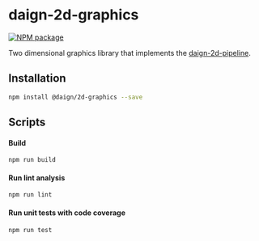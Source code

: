 # daign-2d-graphics

[![NPM package][npm]][npm-url]

Two dimensional graphics library that implements the [daign-2d-pipeline][pipeline-url].

## Installation

```sh
npm install @daign/2d-graphics --save
```

## Scripts

#### Build

    npm run build

#### Run lint analysis

    npm run lint

#### Run unit tests with code coverage

    npm run test

[npm]: https://img.shields.io/npm/v/@daign/2d-graphics.svg
[npm-url]: https://www.npmjs.com/package/@daign/2d-graphics
[pipeline-url]: https://github.com/daign/daign-2d-pipeline

